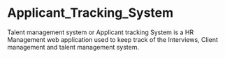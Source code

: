 # Applicant_Tracking_System
Talent management system or Applicant tracking System is a HR Management web application used to keep track of the Interviews, Client management and talent management system.
